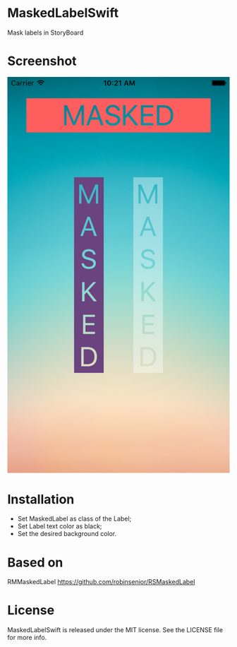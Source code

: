 # MaskedLabelSwift
Mask labels in StoryBoard

# Screenshot
![sample image](https://github.com/matheusfrozzi/MaskedLabelSwift/raw/master/example.png)

# Installation
- Set MaskedLabel as class of the Label;
- Set Label text color as black;
- Set the desired background color.

# Based on
RMMaskedLabel
https://github.com/robinsenior/RSMaskedLabel

# License
MaskedLabelSwift is released under the MIT license. See the LICENSE file for more info.
